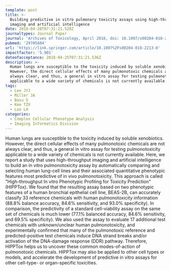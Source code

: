 ```yaml
---
template: post
title: >-
  Building predictive in vitro pulmonary toxicity assays using high-throughput
  imaging and artificial intelligence
date: 2018-04-28T07:31:21.520Z
journaltypes: Journal Paper
journal: 'Archives of Toxicology, April 2018, doi: 10.1007/s00204-018-2213-0'
pubmed: '29705884'
url: 'https://link.springer.com/article/10.1007%2Fs00204-018-2213-0'
impactfactor: '5.901'
dateofacceptance: 2018-04-25T07:31:21.536Z
description: >-
  Human lungs are susceptible to the toxicity induced by soluble xenobiotics.
  However, the direct cellular effects of many pulmonotoxic chemicals are not
  always clear, and thus, a general in vitro assay for testing pulmonotoxicity
  applicable to a wide variety of chemicals is not currently available.
tags:
  - Lee JYJ
  - Miller JA
  - Basu S
  - Kee TZV
  - Loo LH
categories:
  - Complex Cellular Phenotype Analysis
  - Imaging Informatics Division
---
```

<!--StartFragment-->

Human lungs are susceptible to the toxicity induced by soluble xenobiotics. However, the direct cellular effects of many pulmonotoxic chemicals are not always clear, and thus, a general in vitro assay for testing pulmonotoxicity applicable to a wide variety of chemicals is not currently available. Here, we report a study that uses high-throughput imaging and artificial intelligence to build an in vitro pulmonotoxicity assay by automatically comparing and selecting human lung-cell lines and their associated quantitative phenotypic features most predictive of in vivo pulmonotoxicity. This approach is called "High-throughput In vitro Phenotypic Profiling for Toxicity Prediction" (HIPPTox). We found that the resulting assay based on two phenotypic features of a human bronchial epithelial cell line, BEAS-2B, can accurately classify 33 reference chemicals with human pulmonotoxicity information (88.8% balance accuracy, 84.6% sensitivity, and 93.0% specificity). In comparison, the predictivity of a standard cell-viability assay on the same set of chemicals is much lower (77.1% balanced accuracy, 84.6% sensitivity, and 69.5% specificity). We also used the assay to evaluate 17 additional test chemicals with unknown/unclear human pulmonotoxicity, and experimentally confirmed that many of the pulmonotoxic reference and predicted-positive test chemicals induce DNA strand breaks and/or activation of the DNA-damage response (DDR) pathway. Therefore, HIPPTox helps us to uncover these common modes-of-action of pulmonotoxic chemicals. HIPPTox may also be applied to other cell types or models, and accelerate the development of predictive in vitro assays for other cell-type- or organ-specific toxicities.

<!--EndFragment-->
